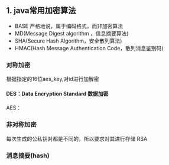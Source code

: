 ## 1. java常用加密算法

* BASE 	严格地说，属于编码格式，而非加密算法
* MD(Message Digest algorithm ，信息摘要算法)
* SHA(Secure Hash Algorithm，安全散列算法)
* HMAC(Hash Message Authentication Code，散列消息鉴别码)




### 对称加密
根据指定的16位aes_key,对id进行加解密

#### DES：Data Encryption Standard  数据加密



AES：



### 非对称加密
每次生成的公私钥对都是不同的，所以要求对其进行存储
RSA



### 消息摘要(hash)







